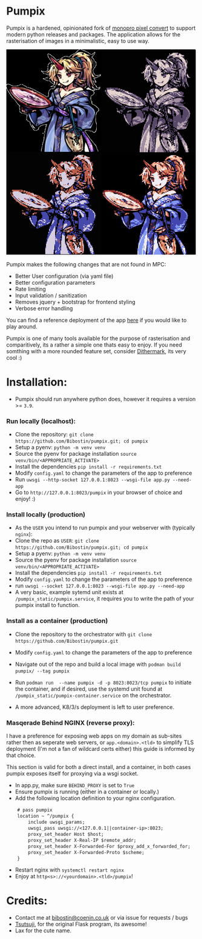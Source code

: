 # Pumpix
Pumpix is a hardened, opinionated fork of [monopro pixel convert](https://github.com/tsutsuji815/pixel_convert)
to support modern python releases and packages. The application allows for the
rasterisation of images in a minimalistic, easy to use way.

![Example](pumpix_static/oni.png)

Pumpix makes the following changes that are not found in MPC:
 - Better User configuration (via yaml file)
 - Better configuration parameters
 - Rate limiting
 - Input validation / sanitization
 - Removes jquery + bootstrap for frontend styling
 - Verbose error handling

You can find a reference deployment of the app [here](https://www.coenin.co.uk/pumpix) if you
would like to play around.

Pumpix is one of many tools available for the purpose of rasterisation and 
comparitively, its a rather a simple one thats easy to enjoy.
If you need somthing with a more rounded feature set, consider 
[Dithermark](https://app.dithermark.com), its very cool :)


# Installation:
- Pumpix should run anywhere python does, however it requires a version >= `3.9`.

### Run locally (localhost):
- Clone the repository: `git clone https://github.com/Bibostin/pumpix.git; cd pumpix`
- Setup a pyenv: `python -m venv venv`
- Source the pyenv for package installation `source venv/bin/<APPROPRIATE_ACTIVATE>`
- Install the dependencies `pip install -r requirements.txt`
- Modify `config.yaml` to change the parameters of the app to preference
- Run `uwsgi --http-socket 127.0.0.1:8023 --wsgi-file app.py --need-app`
- Go to `http://127.0.0.1:8023/pumpix` in your browser of choice and enjoy! :)

### Install locally (production)
- As the `USER` you intend to run pumpix and your webserver with (typically `nginx`):
- Clone the repo as `USER`: `git clone https://github.com/Bibostin/pumpix.git; cd pumpix`
- Setup a pyenv: `python -m venv venv`
- Source the pyenv for package installation `source venv/bin/<APPROPRIATE_ACTIVATE>`
- Install the dependencies `pip install -r requirements.txt`
- Modify `config.yaml` to change the parameters of the app to preference
- run `uwsgi --socket 127.0.0.1:8023 --wsgi-file app.py --need-app`
- A very basic, example sytemd unit exists at `/pumpix_static/pumpix.service`,
  it requires you to write the path of your pumpix install to function.

### Install as a container (production)
- Clone the repository to the orchestrator with `git clone https://github.com/Bibostin/pumpix.git`
- Modify `config.yaml` to change the parameters of the app to preference
- Navigate out of the repo and build a local image with `podman build pumpix/ --tag pumpix`
- Run `podman run  --name pumpix -d -p 8023:8023/tcp pumpix` to initiate the container,
  and if desired, use the systemd unit found at `/pumpix_static/pumpix-container.service`
  on the orchestrator.

- A more advanced, K8/3/s deployment is left to user preference.

### Masqerade Behind NGINX (reverse proxy):
I have a preference for exposing web apps on my domain as sub-sites rather
then as seperate web servers, or `app.<domain>.<tld>` to simplify TLS deployment
(I'm not a fan of wildcard certs either) this guide is informed by that choice.

This section is valid for both a direct install, and a container, in both cases
pumpix exposes itself for proxying via a wsgi socket.

- In app.py, make sure `BEHIND_PROXY` is set to `True`
- Ensure pumpix is running (either in a container or locally.)
- Add the following location definition to your nginx configuration.
```
    # pass pumpix
    location ~ ^/pumpix {
        include uwsgi_params;
        uwsgi_pass uwsgi://<127.0.0.1||container-ip>:8023;
        proxy_set_header Host $host;
        proxy_set_header X-Real-IP $remote_addr;
        proxy_set_header X-Forwarded-For $proxy_add_x_forwarded_for;
        proxy_set_header X-Forwarded-Proto $scheme;
    }
```
- Restart nginx with `systemctl restart nginx`
- Enjoy at `http<s>://<yourdomain>.<tld>/pumpix`!

# Credits:
- Contact me at bibostin@coenin.co.uk or via issue for requests / bugs
- [Tsutsuji](https://monopro.org), for the original Flask program, its awesome!
- Lax for the cute name.
